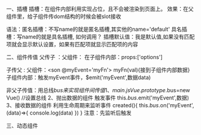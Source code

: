 
一、插槽
插槽：在组件内部利用<slot></slot>实现占位，且<slot>不会被渲染到页面上。
效果：在父组件里，给子组件传dom结构的时候会被slot接收

语法：匿名插槽：不写name的就是匿名插槽,其实他的name='default'
     具名插槽：写name的就是具名插槽<slot name="left"></slot>,
               如何调用？ <template v-slot:left>
                                <span class="iconfont icon-shoucang"></span>
                        </template>
    插槽默认值：<slot>我是默认值</slot>,如果没有匹配项就会显示默认设置，如果有匹配项就显示匹配项的内容

二、组件传值
父传子 ：父组件：<son  :options='data'></son>   在子组件内部：props:['options']

子传父 :
    父组件：<son  @myEvent='myFn'></son> myFn(val){接到子组件内部数据}  
    子组件内部：触发myEvent事件，$emit('myEvent',数据data)

非父子传值：用总线$bus来实现组件间传值
1、main.js
  Vue.prototype.$bus=new Vue()  //设置总线
2、抛出数据的组件  触发事件
   this.$bus.$emit('myEvent',数据)   
3、接收数据的组件  利用生命周期来监听事件
created(){
    this.$bus.$on('myEvent',(data)=>{
        console.log(data)
    })
}
注意：先监听后触发

三、动态组件
